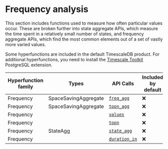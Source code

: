 # Frequency analysis
This section includes functions used to measure how often particular values
occur. These are broken further into state aggregate APIs, which measure the
time spent in a relatively small number of states, and frequency aggregate APIs,
which find the most common elements out of a set of vastly more varied values.

Some hyperfunctions are included in the default TimescaleDB product. For
additional hyperfunctions, you need to install the
[Timescale Toolkit][install-toolkit] PostgreSQL extension.

|Hyperfunction family|Types|API Calls|Included by default|Toolkit required|
|-|-|-|-|-|
|Frequency|SpaceSavingAggregate|[`freq_agg`](/hyperfunctions/frequency-analysis/freq_agg/)|❌|✅|
|Frequency|SpaceSavingAggregate|[`topn_agg`](/hyperfunctions/frequency-analysis/topn_agg/)|❌|✅|
|Frequency||[`values`](/hyperfunctions/frequency-analysis/values-freq_agg/)|❌|✅|
|Frequency||[`topn`](/hyperfunctions/frequency-analysis/topn/)|❌|✅|
|Frequency|StateAgg|[`state_agg`](/hyperfunctions/frequency-analysis/state_agg/)|❌|✅|
|Frequency||[`duration_in`](/hyperfunctions/frequency-analysis/duration_in/)|❌|✅|

[install-toolkit]: /timescaledb/:currentVersion:/how-to-guides/hyperfunctions/install-toolkit
